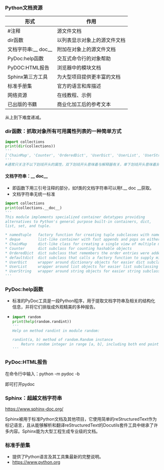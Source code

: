 ### Python文档资源

| 形式                | 作用                         |
| ------------------- | ---------------------------- |
| #注释               | 源文件文档                   |
| dir函数             | 以列表显示对象上的源文件文档 |
| 文档字符串:__ doc__ | 附加在对象上的源文件文档     |
| PyDoc:help函数      | 交互式命令行的对象帮助       |
| PyDOC:HTML报告      | 浏览器中的模块文档           |
| Sphinx第三方工具    | 为大型项目提供更丰富的文档   |
| 标准手册集          | 官方的语言和库描述           |
| 网络资源            | 在线教程、示例               |
| 已出版的书籍        | 商业化加工后的参考文本       |

从上到下难度递减。	

### dir函数：抓取对象所有可用属性列表的一种简单方式

```python
import collections
print(dir(collections))   
'''
['ChainMap', 'Counter', 'OrderedDict', 'UserDict', 'UserList', 'UserString', '_Link', '_OrderedDictItemsView', '_OrderedDictKeysView', '_OrderedDictValuesView', '__all__', '__builtins__', '__cached__', '__doc__', '__file__', '__getattr__', '__loader__', '__name__', '__package__', '__path__', '__spec__', '_chain', '_collections_abc', '_count_elements', '_eq', '_heapq', '_iskeyword', '_itemgetter', '_proxy', '_recursive_repr', '_repeat', '_starmap', '_sys', '_tuplegetter', 'abc', 'defaultdict', 'deque', 'namedtuple']
'''
#通常只关注不以下划线开头的属性，双下划线开头意味着与解释器有关，单下划线开头意味着非正式的私有属性实现。
```

#### 文档字符串：__ doc__  

- 即函数下用三引号注释的部分，如f类的文档字符串可以用f.__ doc __获取。
- 文档字符串无统一标准

```python
import collections
print(collections.__doc__)
'''
This module implements specialized container datatypes providing
alternatives to Python's general purpose built-in containers, dict,
list, set, and tuple.

* namedtuple   factory function for creating tuple subclasses with named fields
* deque        list-like container with fast appends and pops on either end
* ChainMap     dict-like class for creating a single view of multiple mappings
* Counter      dict subclass for counting hashable objects
* OrderedDict  dict subclass that remembers the order entries were added
* defaultdict  dict subclass that calls a factory function to supply missing values
* UserDict     wrapper around dictionary objects for easier dict subclassing
* UserList     wrapper around list objects for easier list subclassing
* UserString   wrapper around string objects for easier string subclassing
'''
```

### PyDoc:help函数

- 标准的PyDoc工具是一段Python程序，用于提取文档字符串及相关的结构化信息，并将它们排版成外观精美的多种报告。

- ```python
  import random
  print(help(random.randint))
  '''
  Help on method randint in module random:
  
  randint(a, b) method of random.Random instance
      Return random integer in range [a, b], including both end points.
  '''
  ```

### PyDoc:HTML报告

在命令行中输入：python -m pydoc -b

即可打开pydoc

### Sphinx：超越文档字符串

https://www.sphinx-doc.org/

Sphinx被用于标准Python文档及其他项目，它使用简单的reStructuredText作为标记语言，且从能够解析和翻译reStructuredText的Docutils套件工具中继承了许多内容。Sphinx能为大型工程生成专业级的文档。

### 标准手册集

- 提供了Python语言及其工具集最新的完整说明。
- https://www.python.org

